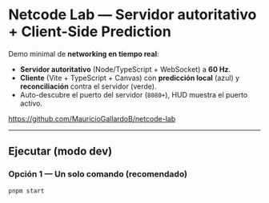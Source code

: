 # Netcode Lab — Servidor autoritativo + Client-Side Prediction

Demo minimal de **networking en tiempo real**:
- **Servidor autoritativo** (Node/TypeScript + WebSocket) a **60 Hz**.
- **Cliente** (Vite + TypeScript + Canvas) con **predicción local** (azul) y **reconciliación** contra el servidor (verde).
- Auto-descubre el puerto del servidor (`8080+`), HUD muestra el puerto activo.

https://github.com/MauricioGallardoB/netcode-lab

---

## Ejecutar (modo dev)

### Opción 1 — Un solo comando (recomendado)
```bash
pnpm start

